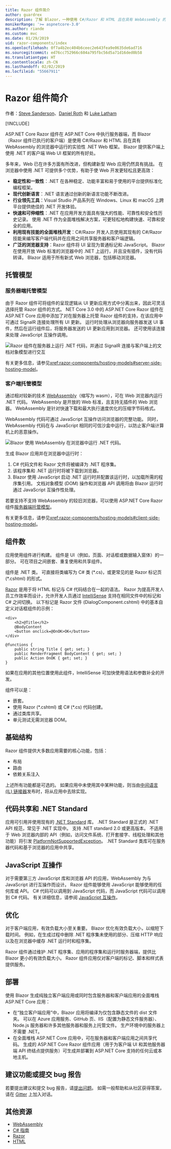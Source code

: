 ```yaml
---
title: Razor 组件简介
author: guardrex
description: 了解 Blazor，一种使用 C#/Razor 和 HTML 且在具有 WebAssembly 的浏览器中运行的 .NET Web 框架。
monikerRange: '>= aspnetcore-3.0'
ms.author: riande
ms.custom: mvc
ms.date: 01/29/2019
uid: razor-components/index
ms.openlocfilehash: 0f7a4b2ec404b6ceec2e643fea9e0635de6ad716
ms.sourcegitcommit: ed76cc752966c604a795fbc56d5a71d16ded0b58
ms.translationtype: HT
ms.contentlocale: zh-CN
ms.lasthandoff: 02/02/2019
ms.locfileid: "55667911"
---
```

# <a name="introduction-to-razor-components"></a>Razor 组件简介

作者：[Steve Sanderson](http://blog.stevensanderson.com)、[Daniel Roth](https://github.com/danroth27) 和 [Luke Latham](https://github.com/guardrex)

[!INCLUDE[](~/includes/razor-components-preview-notice.md)]

ASP.NET Core Razor 组件在 ASP.NET Core 中执行服务器端，而 Blazor（Razor 组件已执行的客户端）是使用 C#/Razor 和 HTML 且在具有 WebAssembly 的浏览器中运行的实验性 .NET Web 框架。 Blazor 提供客户端上使用 .NET 的客户端 Web UI 框架的所有好处。

多年来，Web 已在许多方面有所改进，但构建新型 Web 应用仍然具有挑战。 在浏览器中使用 .NET 可提供多个优势，有助于使 Web 开发更轻松且更高效：

* **稳定性和一致性**：.NET 在各种稳定、功能丰富和易于使用的平台提供标准化编程框架。
* **现代创新语言**：.NET 语言通过创新的新语言功能不断改进。
* **行业领先工具**：Visual Studio 产品系列在 Windows、Linux 和 macOS 上跨平台提供绝佳的 .NET 开发体验。
* **快速和可伸缩性**：.NET 在应用开发方面具有强大的性能、可靠性和安全性历史记录。 使用 .NET 作为全面堆栈解决方案，可更轻松地构建快速、可靠和安全的应用。
* **利用现有技能的全面堆栈开发**：C#/Razor 开发人员使用其现有的 C#/Razor 技能来编写客户端代码并在应用之间共享服务器和客户端逻辑。
* **广泛的浏览器支持**：Razor 组件将 UI 呈现为普通标记和 JavaScript。 Blazor 在使用开放 Web 标准的浏览器中的 .NET 上运行，并且没有插件，没有代码转译。 Blazor 适用于所有新式 Web 浏览器，包括移动浏览器。

## <a name="hosting-models"></a>托管模型

### <a name="server-side-hosting-model"></a>服务器端托管模型

由于 Razor 组件可将组件的呈现逻辑从 UI 更新应用方式中分离出来，因此可灵活选择托管 Razor 组件的方式。 NET Core 3.0 中的 ASP.NET Core Razor 组件在 ASP.NET Core 应用中添加了对在服务器上托管 Razor 组件的支持，在该应用中可通过 SignalR 连接处理所有 UI 更新。 运行时处理从浏览器向服务器发送 UI 事件，然后在运行组件后，将服务器发送的 UI 更新应用到浏览器。 还可使用该连接来处理 JavaScript 互操作调用。

![Razor 组件在服务器上运行 .NET 代码，并通过 SignalR 连接与客户端上的文档对象模型进行交互](index/_static/aspnet-core-razor-components.png)

有关更多信息，请参见<xref:razor-components/hosting-models#server-side-hosting-model>。

### <a name="client-side-hosting-model"></a>客户端托管模型

通过相对较新的技术 [WebAssembly](http://webassembly.org)（缩写为 wasm），可在 Web 浏览器内运行 .NET 代码。 WebAssembly 是开放的 Web 标准，且支持无插件的 Web 浏览器。 WebAssembly 是针对快速下载和最大执行速度优化的压缩字节码格式。

WebAssembly 代码可通过 JavaScript 互操作访问浏览器的完整功能。 同时，WebAssembly 代码在与 JavaScript 相同的可信沙盒中运行，以防止客户端计算机上的恶意操作。

![Blazor 使用 WebAssembly 在浏览器中运行 .NET 代码。](index/_static/blazor.png)

生成 Blazor 应用并在浏览器中运行时：

1. C# 代码文件和 Razor 文件将被编译为 .NET 程序集。
1. 该程序集和 .NET 运行时将被下载到浏览器。
1. Blazor 使用 JavaScript 启动 .NET 运行时并配置该运行时，以加载所需的程序集引用。 文档对象模型 (DOM) 操作和浏览器 API 调用将由 Blazor 运行时通过 JavaScript 互操作性处理。

若要支持不支持 WebAssembly 的较旧浏览器，可以使用 ASP.NET Core Razor 组件[服务器端托管模型](#server-side-hosting-model)。

有关更多信息，请参见<xref:razor-components/hosting-models#client-side-hosting-model>。

## <a name="components"></a>组件数

应用使用组件进行构建。 组件是 UI（例如，页面、对话框或数据输入窗体）的一部分。 可在项目之间嵌套、重复使用和共享组件。

组件是 .NET 类。 可直接将类编写为 C# 类 (\*.cs)，或更常见的是 Razor 标记页 (\*.cshtml) 的形式。

[Razor](/aspnet/core/mvc/views/razor) 是用于将 HTML 标记与 C# 代码结合在一起的语法。 Razor 为提高开发人员工作效率而设计，允许开发人员通过 [IntelliSense](/visualstudio/ide/using-intellisense) 支持在相同文件中的标记和 C# 之间切换。 以下标记是 Razor 文件 (DialogComponent.cshtml) 中的基本自定义对话框组件的示例：

```cshtml
<div>
    <h2>@Title</h2>
    @BodyContent
    <button onclick=@OnOK>OK</button>
</div>

@functions {
    public string Title { get; set; }
    public RenderFragment BodyContent { get; set; }
    public Action OnOK { get; set; }
}
```

如果在应用的其他位置使用此组件，IntelliSense 可加快使用语法和参数补全的开发。

组件可以是：

* 嵌套。
* 使用 Razor (\*.cshtml) 或 C# (\*.cs) 代码创建。
* 通过类库共享。
* 单元测试无需浏览器 DOM。

## <a name="infrastructure"></a>基础结构

Razor 组件提供大多数应用需要的核心功能，包括：

* 布局
* 路由
* 依赖关系注入

上述所有功能都是可选的。 如果应用中未使用其中某种功能，则当由[中间语言 (IL) 链接器](xref:host-and-deploy/razor-components/configure-linker)发布时，将从应用中去除实现。

## <a name="code-sharing-and-net-standard"></a>代码共享和 .NET Standard

应用可引用并使用现有的 [.NET Standard](/dotnet/standard/net-standard) 库。 .NET Standard 是正式的 .NET API 规范，常见于 .NET 实现中。 支持 .NET standard 2.0 或更高版本。 不适用于 Web 浏览器内部的 API（例如，访问文件系统、打开套接字、线程处理和其他功能）将引发 [PlatformNotSupportedException](/dotnet/api/system.platformnotsupportedexception)。 .NET Standard 类库可在服务器代码和基于浏览器的应用中共享。

## <a name="javascript-interop"></a>JavaScript 互操作

对于需要第三方 JavaScript 库和浏览器 API 的应用，WebAssembly 为与 JavaScript 进行互操作而设计。 Razor 组件能够使用 JavaScript 能够使用的任何库或 API。 C# 代码可以调用到 JavaScript 代码，而 JavaScript 代码可以调用到 C# 代码。 有关详细信息，请参阅 [JavaScript 互操作](xref:razor-components/javascript-interop)。

## <a name="optimization"></a>优化

对于客户端应用，有效负载大小至关重要。 Blazor 优化有效负载大小，以缩短下载时间。 例如，在生成过程中删除 .NET 程序集未使用的部分、压缩 HTTP 响应以及在浏览器中缓存 .NET 运行时和程序集。

Razor 组件通过维护 .NET 程序集、应用的程序集和运行时服务器端，提供比 Blazor 更小的有效负载大小。 Razor 组件应用仅对客户端的标记、脚本和样式表提供服务。

## <a name="deployment"></a>部署

使用 Blazor 生成纯独立客户端应用或同时包含服务器和客户端应用的全面堆栈 ASP.NET Core 应用：

* 在“独立客户端应用”中，Blazor 应用将编译为仅包含静态文件的 dist 文件夹。 可以在 Azure 应用服务、GitHub 页、IIS（配置为静态文件服务器）、Node.js 服务器和许多其他服务器和服务上托管文件。 生产环境中的服务器上不需要 .NET。
* 在全面堆栈 ASP.NET Core 应用中，可在服务器和客户端应用之间共享代码。 生成的 ASP.NET Core Razor 组件应用（用于为客户端 UI 和其他服务器端 API 终结点提供服务）可生成并部署到 ASP.NET Core 支持的任何云或本地主机。

## <a name="suggest-a-feature-or-file-a-bug-report"></a>建议功能或提交 bug 报告

若要提出建议和提交 bug 报告，请[提出问题](https://github.com/aspnet/AspNetCore/issues/new)。 如需一般帮助和从社区获得答案，请在 [Gitter](https://gitter.im/aspnet/Blazor) 上加入对话。

## <a name="additional-resources"></a>其他资源

* [WebAssembly](http://webassembly.org/)
* [C# 指南](/dotnet/csharp/)
* [Razor](/aspnet/core/mvc/views/razor)
* [HTML](https://www.w3.org/html/)
